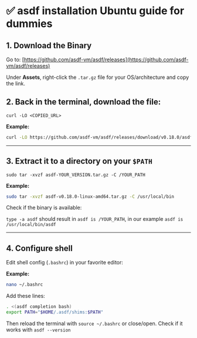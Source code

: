 # ✅ asdf installation Ubuntu guide for dummies

## 1. Download the Binary

Go to: [https://github.com/asdf-vm/asdf/releases](https://github.com/asdf-vm/asdf/releases)

Under **Assets**, right-click the `.tar.gz` file for your OS/architecture and copy the link.

## 2. Back in the terminal, download the file:

`curl -LO <COPIED_URL>`

**Example:**

```bash
curl -LO https://github.com/asdf-vm/asdf/releases/download/v0.18.0/asdf-v0.18.0-linux-amd64.tar.gz
```

---

## 3. Extract it to a directory on your `$PATH`

`sudo tar -xvzf asdf-YOUR_VERSION.tar.gz -C /YOUR_PATH`

**Example:**

```bash
sudo tar -xvzf asdf-v0.18.0-linux-amd64.tar.gz -C /usr/local/bin
```

Check if the binary is available:

`type -a asdf` should result in `asdf is /YOUR_PATH`, in our example `asdf is /usr/local/bin/asdf`

---

## 4. Configure shell

Edit shell config (`.bashrc`) in your favorite editor:

**Example:**

```bash
nano ~/.bashrc
```

Add these lines:

```bash
. <(asdf completion bash)
export PATH="$HOME/.asdf/shims:$PATH"
```

Then reload the terminal with `source ~/.bashrc` or close/open.
Check if it works with `asdf --version`
